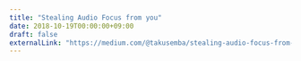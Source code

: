 ```yaml
---
title: "Stealing Audio Focus from you"
date: 2018-10-19T00:00:00+09:00
draft: false
externalLink: "https://medium.com/@takusemba/stealing-audio-focus-from-you-5e06a30e83f4"
---
```

